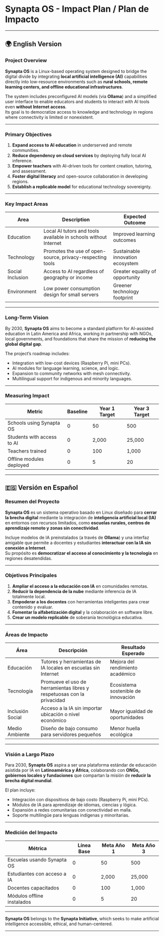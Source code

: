# Synapta OS - Impact Plan / Plan de Impacto

---

## 🌍 English Version

### Project Overview
**Synapta OS** is a Linux-based operating system designed to bridge the digital divide by integrating **local artificial intelligence (AI)** capabilities directly into low-resource environments such as **rural schools, remote learning centers, and offline educational infrastructures**.

The system includes preconfigured AI models (via **Ollama**) and a simplified user interface to enable educators and students to interact with AI tools even **without Internet access**.  
Its goal is to democratize access to knowledge and technology in regions where connectivity is limited or nonexistent.

---

### Primary Objectives
1. **Expand access to AI education** in underserved and remote communities.  
2. **Reduce dependency on cloud services** by deploying fully local AI inference.  
3. **Empower teachers** with AI-driven tools for content creation, tutoring, and assessment.  
4. **Foster digital literacy** and open-source collaboration in developing regions.  
5. **Establish a replicable model** for educational technology sovereignty.

---

### Key Impact Areas
| Area | Description | Expected Outcome |
|------|--------------|------------------|
| Education | Local AI tutors and tools available in schools without Internet | Improved learning outcomes |
| Technology | Promotes the use of open-source, privacy-respecting tools | Sustainable innovation ecosystem |
| Social Inclusion | Access to AI regardless of geography or income | Greater equality of opportunity |
| Environment | Low power consumption design for small servers | Greener technology footprint |

---

### Long-Term Vision
By 2030, **Synapta OS** aims to become a standard platform for AI-assisted education in Latin America and Africa, working in partnership with NGOs, local governments, and foundations that share the mission of **reducing the global digital gap**.

The project’s roadmap includes:
- Integration with low-cost devices (Raspberry Pi, mini PCs).  
- AI modules for language learning, science, and logic.  
- Expansion to community networks with mesh connectivity.  
- Multilingual support for indigenous and minority languages.

---

### Measuring Impact
| Metric | Baseline | Year 1 Target | Year 3 Target |
|--------|-----------|----------------|----------------|
| Schools using Synapta OS | 0 | 50 | 500 |
| Students with access to AI | 0 | 2,000 | 25,000 |
| Teachers trained | 0 | 100 | 1,000 |
| Offline modules deployed | 0 | 5 | 20 |

---

## 🇪🇸 Versión en Español

### Resumen del Proyecto
**Synapta OS** es un sistema operativo basado en Linux diseñado para **cerrar la brecha digital** mediante la integración de **inteligencia artificial local (IA)** en entornos con recursos limitados, como **escuelas rurales, centros de aprendizaje remoto y zonas sin conectividad**.

Incluye modelos de IA preinstalados (a través de **Ollama**) y una interfaz amigable que permite a docentes y estudiantes **interactuar con la IA sin conexión a Internet**.  
Su propósito es **democratizar el acceso al conocimiento y la tecnología** en regiones desatendidas.

---

### Objetivos Principales
1. **Ampliar el acceso a la educación con IA** en comunidades remotas.  
2. **Reducir la dependencia de la nube** mediante inferencia de IA totalmente local.  
3. **Empoderar a los docentes** con herramientas inteligentes para crear contenido y evaluar.  
4. **Fomentar la alfabetización digital** y la colaboración en software libre.  
5. **Crear un modelo replicable** de soberanía tecnológica educativa.

---

### Áreas de Impacto
| Área | Descripción | Resultado Esperado |
|------|--------------|--------------------|
| Educación | Tutores y herramientas de IA locales en escuelas sin Internet | Mejora del rendimiento académico |
| Tecnología | Promueve el uso de herramientas libres y respetuosas con la privacidad | Ecosistema sostenible de innovación |
| Inclusión Social | Acceso a la IA sin importar ubicación o nivel económico | Mayor igualdad de oportunidades |
| Medio Ambiente | Diseño de bajo consumo para servidores pequeños | Menor huella ecológica |

---

### Visión a Largo Plazo
Para 2030, **Synapta OS** aspira a ser una plataforma estándar de educación asistida por IA en **Latinoamérica y África**, colaborando con **ONGs, gobiernos locales y fundaciones** que compartan la misión de **reducir la brecha digital mundial**.

El plan incluye:
- Integración con dispositivos de bajo costo (Raspberry Pi, mini PCs).  
- Módulos de IA para aprendizaje de idiomas, ciencias y lógica.  
- Expansión a redes comunitarias con conectividad en malla.  
- Soporte multilingüe para lenguas indígenas y minoritarias.

---

### Medición del Impacto
| Métrica | Línea Base | Meta Año 1 | Meta Año 3 |
|----------|-------------|-------------|-------------|
| Escuelas usando Synapta OS | 0 | 50 | 500 |
| Estudiantes con acceso a IA | 0 | 2,000 | 25,000 |
| Docentes capacitados | 0 | 100 | 1,000 |
| Módulos offline instalados | 0 | 5 | 20 |

---

**Synapta OS** belongs to the **Synapta Initiative**, which seeks to make artificial intelligence accessible, ethical, and human-centered.

---
